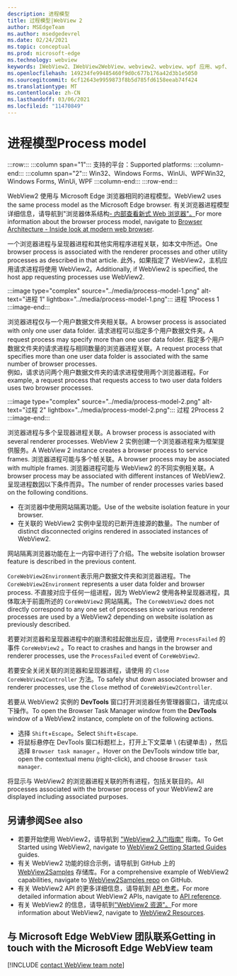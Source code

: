 ```yaml
---
description: 进程模型
title: 过程模型|WebView 2
author: MSEdgeTeam
ms.author: msedgedevrel
ms.date: 02/24/2021
ms.topic: conceptual
ms.prod: microsoft-edge
ms.technology: webview
keywords: IWebView2、IWebView2WebView、webview2、webview、wpf 应用、wpf、edge、ICoreWebView2、ICoreWebView2Host、浏览器控件、边缘 html
ms.openlocfilehash: 149234fe99485460f9d0c677b176a42d3b1e5050
ms.sourcegitcommit: 6cf12643e9959873f8b5d785fd6158eeab74f424
ms.translationtype: MT
ms.contentlocale: zh-CN
ms.lasthandoff: 03/06/2021
ms.locfileid: "11470849"
---
```

# <a name="process-model"></a><span data-ttu-id="7b58b-104">进程模型</span><span class="sxs-lookup"><span data-stu-id="7b58b-104">Process model</span></span>  

:::row:::
   :::column span="1":::
      <span data-ttu-id="7b58b-105">支持的平台：</span><span class="sxs-lookup"><span data-stu-id="7b58b-105">Supported platforms:</span></span>
   :::column-end:::
   :::column span="2":::
      <span data-ttu-id="7b58b-106">Win32、Windows Forms、WinUi、WPF</span><span class="sxs-lookup"><span data-stu-id="7b58b-106">Win32, Windows Forms, WinUi, WPF</span></span>
   :::column-end:::
:::row-end:::  

<span data-ttu-id="7b58b-107">WebView2 使用与 Microsoft Edge 浏览器相同的进程模型。</span><span class="sxs-lookup"><span data-stu-id="7b58b-107">WebView2 uses the same process model as the Microsoft Edge browser.</span></span>  <span data-ttu-id="7b58b-108">有关浏览器进程模型详细信息，请导航到"浏览器体系结构[- 内部查看新式 Web 浏览器"。][GoogleDeveloperWebUpdates201809InsideBrowserPart1BrowserArchitecture]</span><span class="sxs-lookup"><span data-stu-id="7b58b-108">For more information about the browser process model, navigate to [Browser Architecture - Inside look at modern web browser][GoogleDeveloperWebUpdates201809InsideBrowserPart1BrowserArchitecture].</span></span>  

<span data-ttu-id="7b58b-109">一个浏览器进程与呈现器进程和其他实用程序进程关联，如本文中所述。</span><span class="sxs-lookup"><span data-stu-id="7b58b-109">One browser process is associated with the renderer processes and other utility processes as described in that article.</span></span>  <span data-ttu-id="7b58b-110">此外，如果指定了 WebView2，主机应用请求进程将使用 WebView2。</span><span class="sxs-lookup"><span data-stu-id="7b58b-110">Additionally, if WebView2 is specified, the host app requesting processes use WebView2.</span></span>  

:::image type="complex" source="../media/process-model-1.png" alt-text="进程 1" lightbox="../media/process-model-1.png":::
   <span data-ttu-id="7b58b-112">进程 1</span><span class="sxs-lookup"><span data-stu-id="7b58b-112">Process 1</span></span>  
:::image-end:::  

<span data-ttu-id="7b58b-113">浏览器进程仅与一个用户数据文件夹相关联。</span><span class="sxs-lookup"><span data-stu-id="7b58b-113">A browser process is associated with only one user data folder.</span></span>  <span data-ttu-id="7b58b-114">请求进程可以指定多个用户数据文件夹。</span><span class="sxs-lookup"><span data-stu-id="7b58b-114">A request process may specify more than one user data folder.</span></span>  <span data-ttu-id="7b58b-115">指定多个用户数据文件夹的请求进程与相同数量的浏览器进程关联。</span><span class="sxs-lookup"><span data-stu-id="7b58b-115">A request process that specifies more than one user data folder is associated with the same number of browser processes.</span></span>  
<span data-ttu-id="7b58b-116">例如，请求访问两个用户数据文件夹的请求进程使用两个浏览器进程。</span><span class="sxs-lookup"><span data-stu-id="7b58b-116">For example, a request process that requests access to two user data folders uses two browser processes.</span></span>  

:::image type="complex" source="../media/process-model-2.png" alt-text="过程 2" lightbox="../media/process-model-2.png":::
   <span data-ttu-id="7b58b-118">过程 2</span><span class="sxs-lookup"><span data-stu-id="7b58b-118">Process 2</span></span>  
:::image-end:::  

<span data-ttu-id="7b58b-119">浏览器进程与多个呈现器进程关联。</span><span class="sxs-lookup"><span data-stu-id="7b58b-119">A browser process is associated with several renderer processes.</span></span>  <span data-ttu-id="7b58b-120">WebView 2 实例创建一个浏览器进程来为框架提供服务。</span><span class="sxs-lookup"><span data-stu-id="7b58b-120">A WebView 2 instance creates a browser process to service frames.</span></span>  <span data-ttu-id="7b58b-121">浏览器进程可能与多个帧关联。</span><span class="sxs-lookup"><span data-stu-id="7b58b-121">A browser process may be associated with multiple frames.</span></span>  <span data-ttu-id="7b58b-122">浏览器进程可能与 WebView2 的不同实例相关联。</span><span class="sxs-lookup"><span data-stu-id="7b58b-122">A browser process may be associated with different instances of WebView2.</span></span>  <span data-ttu-id="7b58b-123">呈现进程数因以下条件而异。</span><span class="sxs-lookup"><span data-stu-id="7b58b-123">The number of render processes varies based on the following conditions.</span></span>  

*   <span data-ttu-id="7b58b-124">在浏览器中使用网站隔离功能。</span><span class="sxs-lookup"><span data-stu-id="7b58b-124">Use of the website isolation feature in your browser.</span></span>  
*   <span data-ttu-id="7b58b-125">在关联的 WebView2 实例中呈现的已断开连接源的数量。</span><span class="sxs-lookup"><span data-stu-id="7b58b-125">The number of distinct disconnected origins rendered in associated instances of WebView2.</span></span>  

<span data-ttu-id="7b58b-126">网站隔离浏览器功能在上一内容中进行了介绍。</span><span class="sxs-lookup"><span data-stu-id="7b58b-126">The website isolation browser feature is described in the previous content.</span></span> 
<!--todo:  which previous content?  -->  
 

<span data-ttu-id="7b58b-127">`CoreWebView2Environment`表示用户数据文件夹和浏览器进程。</span><span class="sxs-lookup"><span data-stu-id="7b58b-127">The `CoreWebView2Environment` represents a user data folder and browser process.</span></span>  <span data-ttu-id="7b58b-128">不直接对应于任何一组进程，因为 WebView2 使用各种呈现器进程，具体取决于前面所述的 `CoreWebView2` 网站隔离。</span><span class="sxs-lookup"><span data-stu-id="7b58b-128">The `CoreWebView2` does not directly correspond to any one set of processes since various renderer processes are used by a WebView2 depending on website isolation as previously described.</span></span>  

<span data-ttu-id="7b58b-129">若要对浏览器和呈现器进程中的崩溃和挂起做出反应，请使用 `ProcessFailed` 的 事件 `CoreWebView2` 。</span><span class="sxs-lookup"><span data-stu-id="7b58b-129">To react to crashes and hangs in the browser and renderer processes, use the `ProcessFailed` event of `CoreWebView2`.</span></span>  

<span data-ttu-id="7b58b-130">若要安全关闭关联的浏览器和呈现器进程，请使用 的 `Close` `CoreWebView2Controller` 方法。</span><span class="sxs-lookup"><span data-stu-id="7b58b-130">To safely shut down associated browser and renderer processes, use the `Close` method of `CoreWebView2Controller`.</span></span>  

<span data-ttu-id="7b58b-131">若要从 WebView2 实例的 **DevTools** 窗口打开浏览器任务管理器窗口，请完成以下操作。</span><span class="sxs-lookup"><span data-stu-id="7b58b-131">To open the Browser Task Manager window from the **DevTools** window of a WebView2 instance, complete on of the following actions.</span></span>  

*   <span data-ttu-id="7b58b-132">选择 `Shift`+`Escape`。</span><span class="sxs-lookup"><span data-stu-id="7b58b-132">Select `Shift`+`Escape`.</span></span>  
*   <span data-ttu-id="7b58b-133">将鼠标悬停在 DevTools 窗口标题栏上，打开上下文菜单 \ (右键单击\) ，然后选择 `Browser task manager` 。</span><span class="sxs-lookup"><span data-stu-id="7b58b-133">Hover on the DevTools window title bar, open the contextual menu \(right-click\), and choose `Browser task manager`.</span></span>  

<span data-ttu-id="7b58b-134">将显示与 WebView2 的浏览器进程关联的所有进程，包括关联目的。</span><span class="sxs-lookup"><span data-stu-id="7b58b-134">All processes associated with the browser process of your WebView2 are displayed including associated purposes.</span></span>  

## <a name="see-also"></a><span data-ttu-id="7b58b-135">另请参阅</span><span class="sxs-lookup"><span data-stu-id="7b58b-135">See also</span></span>  

*   <span data-ttu-id="7b58b-136">若要开始使用 WebView2，请导航到 ["WebView2 入门指南"][Webview2IndexGettingStarted] 指南。</span><span class="sxs-lookup"><span data-stu-id="7b58b-136">To Get Started using WebView2, navigate to [WebView2 Getting Started Guides][Webview2IndexGettingStarted] guides.</span></span>  
*   <span data-ttu-id="7b58b-137">有关 WebView2 功能的综合示例，请导航到 GitHub 上的 [WebView2Samples][GithubMicrosoftedgeWebview2samples] 存储库。</span><span class="sxs-lookup"><span data-stu-id="7b58b-137">For a comprehensive example of WebView2 capabilities, navigate to [WebView2Samples repo][GithubMicrosoftedgeWebview2samples] on GitHub.</span></span>  
*   <span data-ttu-id="7b58b-138">有关 WebView2 API 的更多详细信息，请导航到 [API 参考][DotnetApiMicrosoftWebWebview2WpfWebview2]。</span><span class="sxs-lookup"><span data-stu-id="7b58b-138">For more detailed information about WebView2 APIs, navigate to [API reference][DotnetApiMicrosoftWebWebview2WpfWebview2].</span></span>  
*   <span data-ttu-id="7b58b-139">有关 WebView2 的信息，请导航到["WebView2 资源"。][Webview2IndexNextSteps]</span><span class="sxs-lookup"><span data-stu-id="7b58b-139">For more information about WebView2, navigate to [WebView2 Resources][Webview2IndexNextSteps].</span></span>  

## <a name="getting-in-touch-with-the-microsoft-edge-webview-team"></a><span data-ttu-id="7b58b-140">与 Microsoft Edge WebView 团队联系</span><span class="sxs-lookup"><span data-stu-id="7b58b-140">Getting in touch with the Microsoft Edge WebView team</span></span>  

[!INCLUDE [contact WebView team note](../includes/contact-webview-team-note.md)]  

<!-- links -->  

[Webview2IndexGettingStarted]: ../index.md#getting-started "入门 - Microsoft Edge WebView2 |Microsoft Docs"  
[Webview2IndexNextSteps]: ../index.md#next-steps "下一步 - Microsoft Edge WebView2 |Microsoft Docs"  

[DotnetApiMicrosoftWebWebview2WpfWebview2]: /dotnet/api/microsoft.web.webview2.wpf.webview2 "WebView2 类|Microsoft Docs"  

[GithubMicrosoftedgeWebview2samples]: https://github.com/MicrosoftEdge/WebView2Samples "WebView2 示例 - MicrosoftEdge/WebView2Samples |GitHub"  

[GoogleDeveloperWebUpdates201809InsideBrowserPart1BrowserArchitecture]: https://developers.google.com/web/updates/2018/09/inside-browser-part1#browser-architecture "浏览器体系结构 - 内部查看新式 Web 浏览器 (第 1 部分) "  
